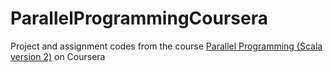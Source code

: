 # ParallelProgrammingCoursera

Project and assignment codes from the course [Parallel Programming (Scala version 2)](https://www.coursera.org/learn/scala2-parallel-programming?utm_source=mobile&utm_source=link&utm_medium=page_share&utm_content=lih&utm_campaign=card_button) on Coursera


